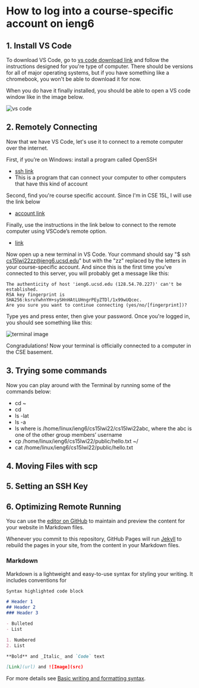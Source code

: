 # How to log into a course-specific account on ieng6

## 1. Install VS Code

To download VS Code, go to [vs code download link](https://code.visualstudio.com/) and follow the instructions designed for you're type of computer. There should be versions for all of major operating systems, but if you have something like a chromebook, you won't be able to download it for now. 

When you do have it finally installed, you should be able to open a VS code window like in the image below. 

![vs code](https://user-images.githubusercontent.com/94486303/149598386-314b0d6c-afe1-4df3-8ead-aebde3ae19a9.png)

## 2. Remotely Connecting

Now that we have VS Code, let's use it to connect to a remote computer over the internet.

First, if you’re on Windows: install a program called OpenSSH
- [ssh link](https://docs.microsoft.com/en-us/windows-server/administration/openssh/openssh_install_firstuse)
- This is a program that can connect your computer to other computers that have this kind of account

Second, find you're course specific account. Since I'm in CSE 15L, I will use the link below
- [account link](https://sdacs.ucsd.edu/~icc/index.php)

Finally, use the instructions in the link below to connect to the remote computer using VSCode’s remote option.
- [link](https://code.visualstudio.com/docs/remote/ssh#_connect-to-a-remote-host)

Now open up a new terminal in VS Code. Your command should say "$ ssh cs15lwi22zz@ieng6.ucsd.edu" but with the "zz" replaced by the letters in your course-specific account. And since this is the first time you’ve connected to this server, you will probably get a message like this:

```
The authenticity of host 'ieng6.ucsd.edu (128.54.70.227)' can't be established.
RSA key fingerprint is SHA256:ksruYwhnYH+sySHnHAtLUHngrPEyZTDl/1x99wUQcec.
Are you sure you want to continue connecting (yes/no/[fingerprint])? 
```

Type yes and press enter, then give your password. Once you're logged in, you should see something like this: 

![terminal image](https://user-images.githubusercontent.com/94486303/149599607-ec3c087d-aa01-40ee-994b-090b60e7aaa6.png)

Congradulations! Now your terminal is officially connected to a computer in the CSE basement. 

## 3. Trying some commands

Now you can play around with the Terminal by running some of the commands below: 

- cd ~
- cd
- ls -lat
- ls -a
- ls <directory> where <directory> is /home/linux/ieng6/cs15lwi22/cs15lwi22abc, where the abc is one of the other group members’ username
- cp /home/linux/ieng6/cs15lwi22/public/hello.txt ~/
- cat /home/linux/ieng6/cs15lwi22/public/hello.txt
  
  



## 4. Moving Files with scp
## 5. Setting an SSH Key
## 6. Optimizing Remote Running

















You can use the [editor on GitHub](https://github.com/evanykauh/Lab1Report/edit/gh-pages/index.md) to maintain and preview the content for your website in Markdown files.

Whenever you commit to this repository, GitHub Pages will run [Jekyll](https://jekyllrb.com/) to rebuild the pages in your site, from the content in your Markdown files.

### Markdown

Markdown is a lightweight and easy-to-use syntax for styling your writing. It includes conventions for

```markdown
Syntax highlighted code block

# Header 1
## Header 2
### Header 3

- Bulleted
- List

1. Numbered
2. List

**Bold** and _Italic_ and `Code` text

[Link](url) and ![Image](src)
```

For more details see [Basic writing and formatting syntax](https://docs.github.com/en/github/writing-on-github/getting-started-with-writing-and-formatting-on-github/basic-writing-and-formatting-syntax).

